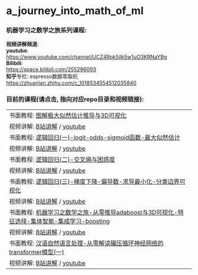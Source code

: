 # a_journey_into_math_of_ml
### 机器学习之数学之旅系列课程:   
__视频讲解频道__:   
**youtube**:   
https://www.youtube.com/channel/UCZ4Rpk5ilk5w1uO3KRNaYBg   
**Bilibili**:   
https://space.bilibili.com/255296093   
**知乎**专栏:
espresso数据萃取机   
https://zhuanlan.zhihu.com/c_1018534554512035840
   
   
### 目前的课程(请点击, 指向对应repo目录和视频链接):   

|  |   
| :------------------------------------------------------------------------- |   
| 书面教程: [图解极大似然估计推导与3D可视化](https://github.com/aespresso/a_journey_into_math_of_ml/tree/master/00_maximum_likelihood_estimationa_and_3d_visualization) |  
| 视频讲解: [B站讲解](https://www.bilibili.com/video/av54346038/) / [youtube](https://www.youtube.com/watch?v=C6a-SMY0H50)|
| 书面教程: [逻辑回归(一)-logit-odds-sigmoid函数-最大似然估计](https://github.com/aespresso/a_journey_into_math_of_ml/tree/master/01_logistic_regression) |
| 视频讲解: [B站讲解](https://www.bilibili.com/video/av53400966/) / [youtube](https://www.youtube.com/watch?v=i3zz7DQU3tc&t=535s) |
| 书面教程: [逻辑回归(二)-交叉熵与困惑度](https://github.com/aespresso/a_journey_into_math_of_ml/tree/master/01_logistic_regression) |
| 视频讲解: [B站讲解](https://www.bilibili.com/video/av53704693/) / [youtube](https://www.youtube.com/watch?v=bkC1Lna4lBY&t=16s) |
| 书面教程: [逻辑回归(三)-梯度下降-偏导数-求导最小化-分类边界可视化](https://github.com/aespresso/a_journey_into_math_of_ml/tree/master/01_logistic_regression) |   
| 视频讲解: [B站讲解](https://www.bilibili.com/video/av54780873/) / [youtube](https://www.youtube.com/watch?v=up85PnWFBY8&t=9s) |
| 书面教程: [机器学习之数学之旅-从零推导adaboost与3D可视化-特征选择-集体智能-集成学习-boosting](https://github.com/aespresso/a_journey_into_math_of_ml/tree/master/02_adaboost) |    
| 视频讲解: [B站讲解](https://www.bilibili.com/video/av56033745/) / [youtube](https://www.youtube.com/watch?v=-rqGPD06Ifs&t=5s) |
| 书面教程: [汉语自然语言处理-从零解读碾压循环神经网络的transformer模型(一)](https://github.com/aespresso/a_journey_into_math_of_ml/tree/master/03_transformer_tutorial_1st_part) |   
| 视频讲解: [B站讲解](https://www.bilibili.com/video/av58239477/) / [youtube](https://www.youtube.com/watch?v=wLKsaZWeuCM) |
